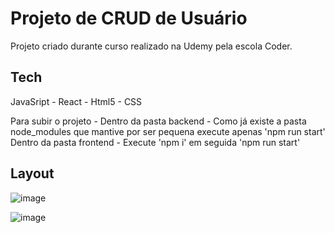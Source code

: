 # Projeto de CRUD de Usuário 
Projeto criado durante curso realizado na Udemy pela escola Coder.

## Tech
JavaSript - React - Html5 - CSS

Para subir o projeto - 
Dentro da pasta backend - Como já existe a pasta node_modules que mantive por ser pequena execute apenas 'npm run start'
Dentro da pasta frontend - Execute 'npm i' em seguida 'npm run start'

## Layout

![image](https://github.com/Sammy192/projetoCrudUsuarioCoder/assets/53224915/4b51ad92-6e6b-4ae5-97e2-10600a2db8d6)


![image](https://github.com/Sammy192/projetoCrudUsuarioCoder/assets/53224915/9767cb86-eaa8-4de2-92ec-3148aea9a957)
